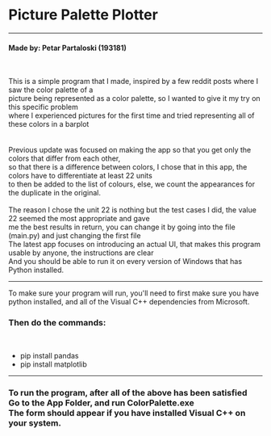 <h1>Picture Palette Plotter</h1>
<hr>
<h4>Made by: Petar Partaloski (193181)</h4>
<br>
<p>This is a simple program that I made, inspired by a few reddit posts where I saw the color palette of a<br>
picture being represented as a color palette, so I wanted to give it my try on this specific problem<br>
where I experienced pictures for the first time and tried representing all of these colors in a barplot<br>
<br>
<br>
Previous update was focused on making the app so that you get only the colors that differ from each other,<br>
so that there is a difference between colors, I chose that in this app, the colors have to differentiate at least 22 units<br>
to then be added to the list of colours, else, we count the appearances for the duplicate in the original.<br>
<br>
The reason I chose the unit 22 is nothing but the test cases I did, the value 22 seemed the most appropriate and gave<br>
me the best results in return, you can change it by going into the file (main.py) and just changing the first file
<br>
The latest app focuses on introducing an actual UI, that makes this program usable by anyone, the instructions are clear<br>
And you should be able to run it on every version of Windows that has Python installed.
<hr>


To make sure your program will run, you'll need to first make sure you have python installed, and all of the Visual C++ dependencies from Microsoft.<br>
</p>
<h3>Then do the commands:</h3><br>
<ul>
	<li>pip install pandas</li>
	<li>pip install matplotlib</li>
</ul>
<hr>
<h3>To run the program, after all of the above has been satisfied<br><strong>Go to the App Folder, and run ColorPalette.exe<br>The form should appear if you have installed Visual C++ on your system.</strong></h3>
